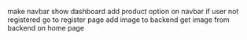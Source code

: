 make navbar 
show dashboard
add product option on navbar
if user not registered go to register page
add image to backend
get image from backend on home page